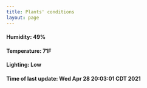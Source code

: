```yaml
---
title: Plants' conditions
layout: page
---
```



#### Humidity: 49%
#### Temperature: 71F
#### Lighting: Low
#### Time of last update: Wed Apr 28 20:03:01 CDT 2021
